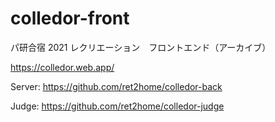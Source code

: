 # colledor-front

パ研合宿 2021 レクリエーション　フロントエンド（アーカイブ）

https://colledor.web.app/

Server: https://github.com/ret2home/colledor-back

Judge: https://github.com/ret2home/colledor-judge
